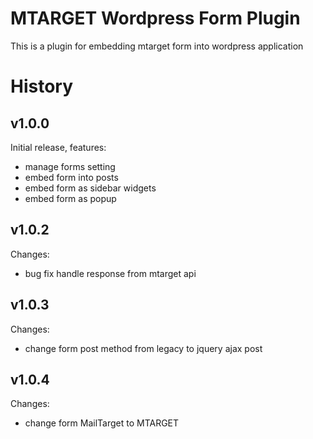 
# MTARGET Wordpress Form Plugin

This is a plugin for embedding mtarget form into wordpress application

# History

## v1.0.0
Initial release, features:
- manage forms setting
- embed form into posts
- embed form as sidebar widgets
- embed form as popup

## v1.0.2
Changes:
- bug fix handle response from mtarget api

## v1.0.3
Changes:
- change form post method from legacy to jquery ajax post

## v1.0.4
Changes:
- change form MailTarget to MTARGET
